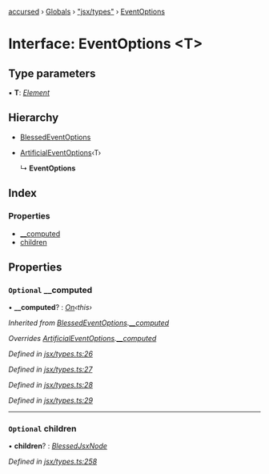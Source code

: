 [accursed](../README.md) › [Globals](../globals.md) › ["jsx/types"](../modules/_jsx_types_.md) › [EventOptions](_jsx_types_.eventoptions.md)

# Interface: EventOptions <**T**>

## Type parameters

▪ **T**: *[Element](_jsx_types_.__global.jsx.element.md)*

## Hierarchy

* [BlessedEventOptions](_jsx_types_.blessedeventoptions.md)

* [ArtificialEventOptions](_jsx_types_.artificialeventoptions.md)‹T›

  ↳ **EventOptions**

## Index

### Properties

* [__computed](_jsx_types_.eventoptions.md#optional-__computed)
* [children](_jsx_types_.eventoptions.md#optional-children)

## Properties

### `Optional` __computed

• **__computed**? : *[On](../modules/_jsx_types_.md#on)‹this›*

*Inherited from [BlessedEventOptions](_jsx_types_.blessedeventoptions.md).[__computed](_jsx_types_.blessedeventoptions.md#optional-__computed)*

*Overrides [ArtificialEventOptions](_jsx_types_.artificialeventoptions.md).[__computed](_jsx_types_.artificialeventoptions.md#optional-__computed)*

*Defined in [jsx/types.ts:26](https://github.com/cancerberoSgx/accursed/blob/5b2518e/src/jsx/types.ts#L26)*

*Defined in [jsx/types.ts:27](https://github.com/cancerberoSgx/accursed/blob/5b2518e/src/jsx/types.ts#L27)*

*Defined in [jsx/types.ts:28](https://github.com/cancerberoSgx/accursed/blob/5b2518e/src/jsx/types.ts#L28)*

*Defined in [jsx/types.ts:29](https://github.com/cancerberoSgx/accursed/blob/5b2518e/src/jsx/types.ts#L29)*

___

### `Optional` children

• **children**? : *[BlessedJsxNode](../modules/_jsx_types_.__global.jsx.md#blessedjsxnode)*

*Defined in [jsx/types.ts:258](https://github.com/cancerberoSgx/accursed/blob/5b2518e/src/jsx/types.ts#L258)*
